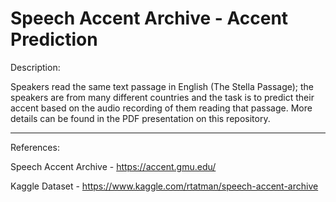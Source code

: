 # Speech Accent Archive - Accent Prediction

Description: 

Speakers read the same text passage in English (The Stella Passage); the speakers are from many different countries and the task is to predict their accent based on the audio recording of them reading that passage. More details can be found in the PDF presentation on this repository.




<hr>

References:

Speech Accent Archive - https://accent.gmu.edu/

Kaggle Dataset - https://www.kaggle.com/rtatman/speech-accent-archive
